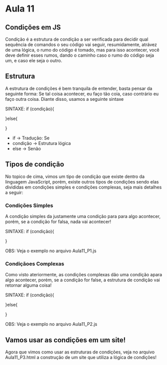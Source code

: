 # Aula 11

## Condições em JS
Condição é a estrutura de condição a ser verificada para decidir qual sequência de comandos o seu código vai seguir, resumidamente, atrávez de uma lógica, o rumo do código é tomado, mas para isso acontecer, você deve definir esses rumos, dando o caminho caso o rumo do código seja um, e caso ele seja o outro.

## Estrutura
A estrutura de condições é bem tranquila de entender, basta pensar da seguinte forma: Se tal coisa acontecer, eu faço tão coia, caso contrário eu faço outra coisa. Diante disso, usamos a seguinte sintaxe

SINTAXE:
if (condição){

}else{

}

* if -> Tradução: Se
* condição -> Estrutura lógica 
* else -> Senão

## Tipos de condição
No topico de cima, vimos um tipo de condição que existe dentro da linguagem JavaScript, porém, existe outros tipos de condições sendo elas divididas em condições simples e condições complexas, seja mais detalhes a seguir:

### Condições Simples
A condição simples da justamente uma condição para para algo acontecer, porém, se a condição for falsa, nada vai acontecer!

SINTAXE:
if (condição){

}

OBS: Veja o exemplo no arquivo Aula11_P1.js

### Condiçãoes Complexas
Como visto ateriormente, as condições complexas dão uma condição apara algo acontecer, porém, se a condição for false, a estrutura de condição vai retornar alguma coisa!

SINTAXE:
if (condição){

}else{

}

OBS: Veja o exemplo no arquivo Aula11_P2.js

## Vamos usar as condições em um site!
Agora que vimos como usar as estruturas de condições, veja no arquivo Aula11_P3.html a construção de um site que utiliza a lógica de condições!
